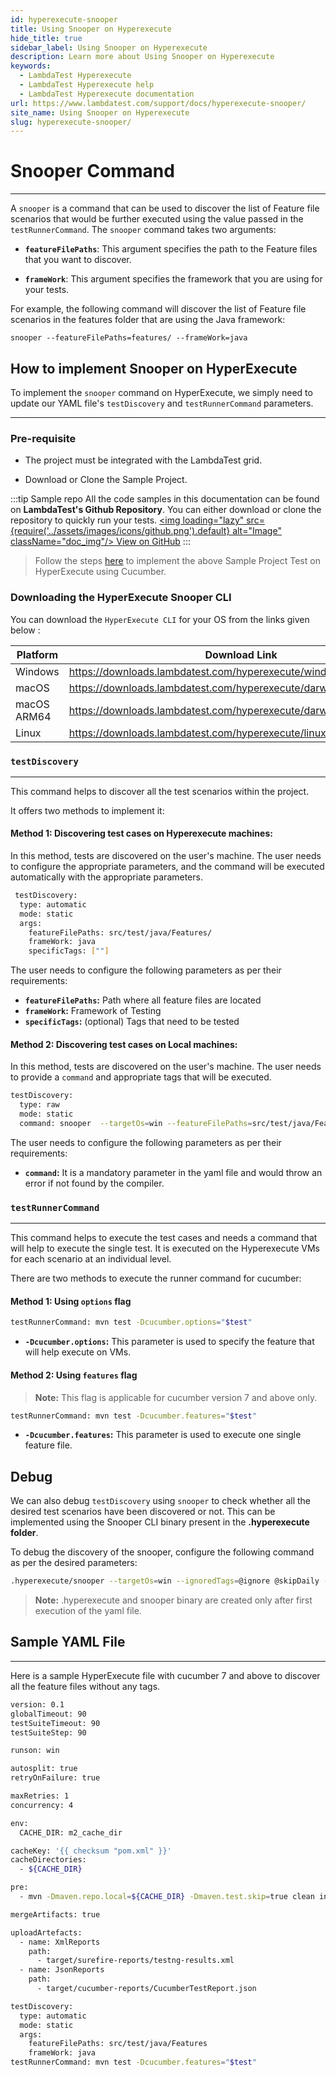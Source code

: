 ```yaml
---
id: hyperexecute-snooper
title: Using Snooper on Hyperexecute
hide_title: true
sidebar_label: Using Snooper on Hyperexecute
description: Learn more about Using Snooper on Hyperexecute
keywords:
  - LambdaTest Hyperexecute
  - LambdaTest Hyperexecute help
  - LambdaTest Hyperexecute documentation
url: https://www.lambdatest.com/support/docs/hyperexecute-snooper/
site_name: Using Snooper on Hyperexecute
slug: hyperexecute-snooper/
---
```


<script type="application/ld+json"
      dangerouslySetInnerHTML={{ __html: JSON.stringify({
       "@context": "https://schema.org",
        "@type": "BreadcrumbList",
        "itemListElement": [{
          "@type": "ListItem",
          "position": 1,
          "name": "Home",
          "item": "https://www.lambdatest.com"
        },{
          "@type": "ListItem",
          "position": 2,
          "name": "Support",
          "item": "https://www.lambdatest.com/support/docs/"
        },{
          "@type": "ListItem",
          "position": 3,
          "name": "Using Snooper on Hyperexecute",
          "item": "https://www.lambdatest.com/support/docs/hyperexecute-snooper"
        }]
      })
    }}
></script>

# Snooper Command
***

A `snooper` is a command that can be used to discover the list of Feature file scenarios that would be further executed using the value passed in the `testRunnerCommand`. The `snooper` command takes two arguments:

- **`featureFilePaths`**: This argument specifies the path to the Feature files that you want to discover.

- **`frameWork`**: This argument specifies the framework that you are using for your tests.

For example, the following command will discover the list of Feature file scenarios in the features folder that are using the Java framework:

```
snooper --featureFilePaths=features/ --frameWork=java
```

## How to implement Snooper on HyperExecute

To implement the `snooper` command on HyperExecute, we simply need to update our YAML file's `testDiscovery` and `testRunnerCommand` parameters.
***

### Pre-requisite

- The project must be integrated with the LambdaTest grid.

- Download or Clone the Sample Project.

:::tip Sample repo
All the code samples in this documentation can be found on **LambdaTest's Github Repository**. You can either download or clone the repository to quickly run your tests. <a href="https://github.com/LambdaTest/cucumber-selenium-hyperexecute-sample" className="github__anchor"><img loading="lazy" src={require('../assets/images/icons/github.png').default} alt="Image" className="doc_img"/> View on GitHub</a>
:::

 > Follow the steps [here](https://www.lambdatest.com/support/docs/cucumber-on-hyperexecute-grid/) to implement the above Sample Project Test on HyperExecute using Cucumber.

### Downloading the HyperExecute Snooper CLI

You can download the `HyperExecute CLI` for your OS from the links given below :

| Platform | Download Link |
| ---------| --------------------------- |
| Windows | https://downloads.lambdatest.com/hyperexecute/windows/snooper.exe |
| macOS | https://downloads.lambdatest.com/hyperexecute/darwin/snooper |
| macOS ARM64 | https://downloads.lambdatest.com/hyperexecute/darwin/arm64/snooper |
| Linux | https://downloads.lambdatest.com/hyperexecute/linux/snooper |

### `testDiscovery`
***
This command helps to discover all the test scenarios within the project.

It offers two methods to implement it:

#### Method 1: Discovering test cases on Hyperexecute machines:

In this method, tests are discovered on the user's machine. The user needs to configure the appropriate parameters, and the command will be executed automatically with the appropriate parameters.

```bash
 testDiscovery:
  type: automatic
  mode: static
  args:
    featureFilePaths: src/test/java/Features/
    frameWork: java
    specificTags: [""]
```

The user needs to configure the following parameters as per their requirements:

- **`featureFilePaths`:** Path where all feature files are located
- **`frameWork`:** Framework of Testing
- **`specificTags`:** (optional) Tags that need to be tested

#### Method 2: Discovering test cases on Local machines:

In this method, tests are discovered on the user's machine. The user needs to provide a `command` and appropriate tags that will be executed.

```bash
testDiscovery: 
  type: raw 
  mode: static
  command: snooper  --targetOs=win --featureFilePaths=src/test/java/Features/ --frameWork=java --specificTags=@tag1,@tag2
```

The user needs to configure the following parameters as per their requirements:

- **`command`:** It is a mandatory parameter in the yaml file and would throw an error if not found by the compiler.


### `testRunnerCommand`
***

This command helps to execute the test cases and needs a command that will help to execute the single test. It is executed on the Hyperexecute VMs for each scenario at an individual level.

There are two methods to execute the runner command for cucumber:

#### Method 1: Using `options` flag

```bash
testRunnerCommand: mvn test -Dcucumber.options="$test"
```

- **`-Dcucumber.options`:** This parameter is used to specify the feature that will help execute on VMs.

#### Method 2: Using `features` flag

> **Note:** This flag is applicable for cucumber version 7 and above only.

```bash
testRunnerCommand: mvn test -Dcucumber.features="$test"
```

- **`-Dcucumber.features`:** This parameter is used to execute one single feature file.

## Debug

We can also debug `testDiscovery` using `snooper` to check whether all the desired test scenarios have been discovered or not. This can be implemented using the Snooper CLI binary present in the **.hyperexecute folder**.

To debug the discovery of the snooper, configure the following command as per the desired parameters:

```bash
.hyperexecute/snooper --targetOs=win --ignoredTags=@ignore @skipDaily --featureFilePaths=src/test/java/Features --frameWork=java | sed 's/:.*//' | uniq
```

> **Note:** .hyperexecute and snooper binary are created only after first execution of the yaml file.

## Sample YAML File
***
Here is a sample HyperExecute file with cucumber 7 and above to discover all the feature files without any tags.

```bash
version: 0.1
globalTimeout: 90
testSuiteTimeout: 90
testSuiteStep: 90

runson: win

autosplit: true
retryOnFailure: true

maxRetries: 1
concurrency: 4

env:
  CACHE_DIR: m2_cache_dir

cacheKey: '{{ checksum "pom.xml" }}'
cacheDirectories:
  - ${CACHE_DIR}

pre:
  - mvn -Dmaven.repo.local=${CACHE_DIR} -Dmaven.test.skip=true clean install

mergeArtifacts: true

uploadArtefacts:
  - name: XmlReports
    path:
      - target/surefire-reports/testng-results.xml
  - name: JsonReports
    path:
      - target/cucumber-reports/CucumberTestReport.json

testDiscovery:
  type: automatic
  mode: static
  args:
    featureFilePaths: src/test/java/Features
    frameWork: java
testRunnerCommand: mvn test -Dcucumber.features="$test"
```